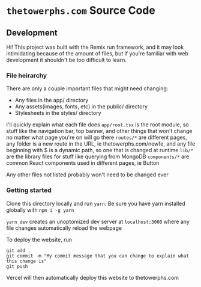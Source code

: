 # `thetowerphs.com` Source Code

## Development
Hi! This project was built with the Remix.run framework, and it may look intimidating because of the amount of files, but if you're familiar with web development it shouldn't be too difficult to learn.

### File heirarchy
There are only a couple important files that might need changing:
- Any files in the app/ directory
- Any assets(images, fonts, etc) in the public/ directory
- Stylesheets in the styles/ directory

I'll quickly explain what each file does
`app/root.tsx` is the root module, so stuff like the navigation bar, top banner, and other things that won't change no matter what page you're on will go there
`routes/*` are different pages, any folder is a new route in the URL, ie thetowerphs.com/newfe, and any file beginning with $ is a dynamic path, so one that is changed at runtime
`lib/*` are the library files for stuff like querying from MongoDB
`components/*` are common React components used in different pages, ie Button

Any other files not listed probably won't need to be changed ever

### Getting started
Clone this directory locally and run `yarn`. Be sure you have yarn installed globally with `npm i -g yarn`

`yarn dev` creates an unoptomized dev server at `localhost:3000` where any file changes automatically reload the webpage

To deploy the website, run
```
git add .
git commit -m "My commit message that you can change to explain what this change is"
git push
```

Vercel will then automatically deploy this website to thetowerphs.com
